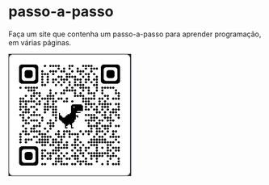 # passo-a-passo
Faça um site que contenha um passo-a-passo para aprender programação, em várias páginas.

![qrcode](qrcode.png)